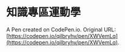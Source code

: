 # 知識專區運動學

A Pen created on CodePen.io. Original URL: [https://codepen.io/qilbryhv/pen/XWVemLq](https://codepen.io/qilbryhv/pen/XWVemLq).

